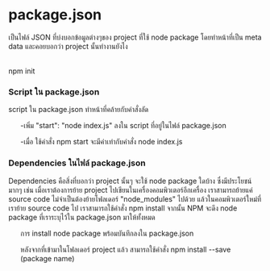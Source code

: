 # package.json
เป็นไฟล์ JSON ที่บ่งบอกข้อมูลต่างๆของ project ที่ใช้ node package โดยทำหน้าที่เป็น meta data และคอยบอกว่า project นั้นทำงานยังไง

<br>
npm init

<h3>Script ใน package.json</h3>

script ใน package.json ทำหน้าที่คล้ายกับคำสั่งลัด 
<br><ul>-เพิ่ม "start": "node index.js" ลงใน script ที่อยู่ในไฟล์ package.json</ul>
<ul>-เมื่อ ใช้คำสั่ง npm start จะมีค่าเท่ากับคำสั่ง node index.js</ul>

<h3>Dependencies ในไฟล์ package.json</h3>
Dependencies คือสิ่งที่บอกว่า project นั้นๆ จะใช้ node package ใดบ้าง ซึ่งมีประโยชน์มากๆ เช่น เมื่อเราต้องการย้าย project ไปเขียนในเครื่องคอมพิวเตอร์อีกเครื่อง เราสามารถย้ายแค่ source code ไม่จำเป็นต้องย้ายโฟลเดอร์ "node_modules" ไปด้วย แล้วในคอมพิวเตอร์ใหม่ที่เราย้าย source code ไป เราสามารถใช้คำสั่ง npm install จากนั้น NPM จะดึง node package ที่เราระบุไว้ใน package.json มาให้ทั้งหมด
<br><ul>การ install node package พร้อมบันทึกลงใน package.json</ul>
<ul>หลังจากที่เข้ามาในโฟลเดอร์ project แล้ว สามารถใช้คำสั่ง npm install --save (package name)</ul>